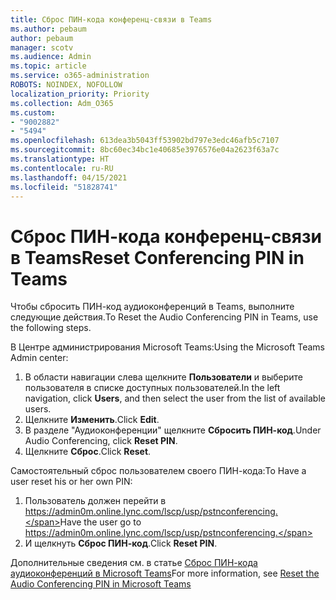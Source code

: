 ```yaml
---
title: Сброс ПИН-кода конференц-связи в Teams
ms.author: pebaum
author: pebaum
manager: scotv
ms.audience: Admin
ms.topic: article
ms.service: o365-administration
ROBOTS: NOINDEX, NOFOLLOW
localization_priority: Priority
ms.collection: Adm_O365
ms.custom:
- "9002882"
- "5494"
ms.openlocfilehash: 613dea3b5043ff53902bd797e3edc46afb5c7107
ms.sourcegitcommit: 8bc60ec34bc1e40685e3976576e04a2623f63a7c
ms.translationtype: HT
ms.contentlocale: ru-RU
ms.lasthandoff: 04/15/2021
ms.locfileid: "51828741"
---
```

# <a name="reset-conferencing-pin-in-teams"></a><span data-ttu-id="435d0-102">Сброс ПИН-кода конференц-связи в Teams</span><span class="sxs-lookup"><span data-stu-id="435d0-102">Reset Conferencing PIN in Teams</span></span>

<span data-ttu-id="435d0-103">Чтобы сбросить ПИН-код аудиоконференций в Teams, выполните следующие действия.</span><span class="sxs-lookup"><span data-stu-id="435d0-103">To Reset the Audio Conferencing PIN in Teams, use the following steps.</span></span>  

<span data-ttu-id="435d0-104">В Центре администрирования Microsoft Teams:</span><span class="sxs-lookup"><span data-stu-id="435d0-104">Using the Microsoft Teams Admin center:</span></span>

1. <span data-ttu-id="435d0-105">В области навигации слева щелкните **Пользователи** и выберите пользователя в списке доступных пользователей.</span><span class="sxs-lookup"><span data-stu-id="435d0-105">In the left navigation, click **Users**, and then select the user from the list of available users.</span></span>
2. <span data-ttu-id="435d0-106">Щелкните **Изменить**.</span><span class="sxs-lookup"><span data-stu-id="435d0-106">Click **Edit**.</span></span>
3. <span data-ttu-id="435d0-107">В разделе "Аудиоконференции" щелкните **Сбросить ПИН-код**.</span><span class="sxs-lookup"><span data-stu-id="435d0-107">Under Audio Conferencing, click **Reset PIN**.</span></span>
4. <span data-ttu-id="435d0-108">Щелкните **Сброс**.</span><span class="sxs-lookup"><span data-stu-id="435d0-108">Click **Reset**.</span></span>

<span data-ttu-id="435d0-109">Самостоятельный сброс пользователем своего ПИН-кода:</span><span class="sxs-lookup"><span data-stu-id="435d0-109">To Have a user reset his or her own PIN:</span></span>
1. <span data-ttu-id="435d0-110">Пользователь должен перейти в https://admin0m.online.lync.com/lscp/usp/pstnconferencing.</span><span class="sxs-lookup"><span data-stu-id="435d0-110">Have the user go to https://admin0m.online.lync.com/lscp/usp/pstnconferencing.</span></span>
2. <span data-ttu-id="435d0-111">И щелкнуть **Сброс ПИН-код**.</span><span class="sxs-lookup"><span data-stu-id="435d0-111">Click **Reset PIN**.</span></span>

<span data-ttu-id="435d0-112">Дополнительные сведения см. в статье [Сброс ПИН-кода аудиоконференций в Microsoft Teams](https://docs.microsoft.com/microsoftteams/reset-the-audio-conferencing-pin-in-teams)</span><span class="sxs-lookup"><span data-stu-id="435d0-112">For more information, see [Reset the Audio Conferencing PIN in Microsoft Teams](https://docs.microsoft.com/microsoftteams/reset-the-audio-conferencing-pin-in-teams)</span></span>

